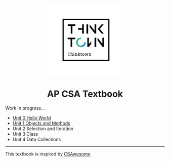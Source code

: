 <p align="center">
<a href="https://www.thinktown.com"><img src="./logo.png" alt="thinktown logo"></a>
</p>

<h1 align="center">AP CSA Textbook</h1>

Work in progress...
- [Unit 0 Hello World](./Unit-0/)
- [Unit 1 Objects and Methods](./Unit-1/)
- Unit 2 Selection and Iteration
- Unit 3 Class
- Unit 4 Data Collections

---
This textbook is inspired by [CSAwesome](https://runestone.academy/ns/books/published/csawesome2/csawesome2.html)